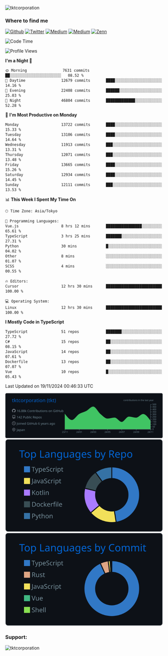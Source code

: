 <p align="left"> <img src="https://komarev.com/ghpvc/?username=tktcorporation&label=Profile%20views&color=0e75b6&style=flat" alt="tktcorporation" /> </p>

<h3>Where to find me</h3>
<p>
<a href="https://github.com/tktcorporation" target="_blank"><img alt="Github" src="https://img.shields.io/badge/GitHub-%2312100E.svg?&style=for-the-badge&logo=Github&logoColor=white" /></a>
<a href="https://twitter.com/tktcorporation" target="_blank"><img alt="Twitter" src="https://img.shields.io/badge/twitter-%231DA1F2.svg?&style=for-the-badge&logo=twitter&logoColor=white" /></a>
<a href="https://www.linkedin.com/in/tktcorporation" target="_blank"><img alt="Medium" src="https://img.shields.io/badge/linkdin-0a66c2.svg?&style=for-the-badge&logo=linkedin&logoColor=white" /></a>
<a href="https://qiita.com/tktcorporation" target="_blank"><img alt="Medium" src="https://img.shields.io/badge/qiita-55C500.svg?&style=for-the-badge&logo=qiita&logoColor=white" /></a>
<a href="https://zenn.dev/tktcorporation" target="_blank"><img alt="Zenn" src="https://img.shields.io/badge/Zenn-3EA8FF.svg?&style=for-the-badge&logo=Zenn&logoColor=white" /></a>
</p>
  
<!--START_SECTION:waka-->
![Code Time](http://img.shields.io/badge/Code%20Time-1%2C854%20hrs%206%20mins-blue)

![Profile Views](http://img.shields.io/badge/Profile%20Views-20-blue)

**I'm a Night 🦉** 

```text
🌞 Morning                7631 commits        ██░░░░░░░░░░░░░░░░░░░░░░░   08.52 % 
🌆 Daytime                12679 commits       ████░░░░░░░░░░░░░░░░░░░░░   14.16 % 
🌃 Evening                22408 commits       ██████░░░░░░░░░░░░░░░░░░░   25.03 % 
🌙 Night                  46804 commits       █████████████░░░░░░░░░░░░   52.28 % 
```
📅 **I'm Most Productive on Monday** 

```text
Monday                   13722 commits       ████░░░░░░░░░░░░░░░░░░░░░   15.33 % 
Tuesday                  13106 commits       ████░░░░░░░░░░░░░░░░░░░░░   14.64 % 
Wednesday                11913 commits       ███░░░░░░░░░░░░░░░░░░░░░░   13.31 % 
Thursday                 12071 commits       ███░░░░░░░░░░░░░░░░░░░░░░   13.48 % 
Friday                   13665 commits       ████░░░░░░░░░░░░░░░░░░░░░   15.26 % 
Saturday                 12934 commits       ████░░░░░░░░░░░░░░░░░░░░░   14.45 % 
Sunday                   12111 commits       ███░░░░░░░░░░░░░░░░░░░░░░   13.53 % 
```


📊 **This Week I Spent My Time On** 

```text
🕑︎ Time Zone: Asia/Tokyo

💬 Programming Languages: 
Vue.js                   8 hrs 12 mins       ████████████████░░░░░░░░░   65.61 % 
TypeScript               3 hrs 25 mins       ███████░░░░░░░░░░░░░░░░░░   27.31 % 
Python                   30 mins             █░░░░░░░░░░░░░░░░░░░░░░░░   04.02 % 
Other                    8 mins              ░░░░░░░░░░░░░░░░░░░░░░░░░   01.07 % 
SCSS                     4 mins              ░░░░░░░░░░░░░░░░░░░░░░░░░   00.55 % 

🔥 Editors: 
Cursor                   12 hrs 30 mins      █████████████████████████   100.00 % 

💻 Operating System: 
Linux                    12 hrs 30 mins      █████████████████████████   100.00 % 
```

**I Mostly Code in TypeScript** 

```text
TypeScript               51 repos            ███████░░░░░░░░░░░░░░░░░░   27.72 % 
C#                       15 repos            ██░░░░░░░░░░░░░░░░░░░░░░░   08.15 % 
JavaScript               14 repos            ██░░░░░░░░░░░░░░░░░░░░░░░   07.61 % 
Dockerfile               13 repos            ██░░░░░░░░░░░░░░░░░░░░░░░   07.07 % 
Vue                      10 repos            █░░░░░░░░░░░░░░░░░░░░░░░░   05.43 % 
```




 Last Updated on 19/11/2024 00:46:33 UTC
<!--END_SECTION:waka-->

[![](https://raw.githubusercontent.com/tktcorporation/tktcorporation/master/profile-summary-card-output/github_dark/0-profile-details.svg)](https://github.com/vn7n24fzkq/github-profile-summary-cards)
[![](https://raw.githubusercontent.com/tktcorporation/tktcorporation/master/profile-summary-card-output/github_dark/1-repos-per-language.svg)](https://github.com/vn7n24fzkq/github-profile-summary-cards) [![](https://raw.githubusercontent.com/tktcorporation/tktcorporation/master/profile-summary-card-output/github_dark/2-most-commit-language.svg)](https://github.com/vn7n24fzkq/github-profile-summary-cards)

<h3 align="left">Support:</h3>
<p><a href="https://www.buymeacoffee.com/tktcorporation"> <img align="left" src="https://cdn.buymeacoffee.com/buttons/v2/default-yellow.png" height="50" width="210" alt="tktcorporation" /></a></p><br><br>
